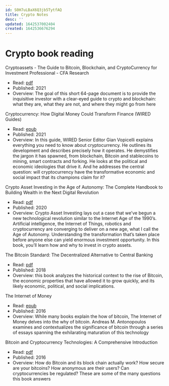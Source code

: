 ```yaml
---
id: S0H7uLBaX6Q3jb5TytfAQ
title: Crypto Notes
desc: ''
updated: 1642537002404
created: 1642536676294
---
```

# Crypto book reading

Cryptoassets - The Guide to Bitcoin, Blockchain, and CryptoCurrency for Investment Professional - CFA Research  
- Read: [pdf](https://www.cfainstitute.org/-/media/documents/article/rf-brief/rfbr-cryptoassets.pdf)
- Published: 2021
- Overview: The goal of this short 64-page document is to provide the inquisitive investor with a clear-eyed guide to crypto and blockchain: what they are, what they are not, and where they might go from here

Cryptocurrency: How Digital Money Could Transform Finance (WIRED Guides)
- Read: [epub](https://app.box.com/s/ce77ptnemc69rdgc8zhnromtcte8sjcn)
- Published: 2021
- Overview: In this guide, WIRED Senior Editor Gian Vopicelli explains everything you need to know about cryptocurrency. He outlines its development and describes precisely how it operates. He demystifies the jargon it has spawned, from blockchain, Bitcoin and stablecoins to mining, smart contracts and forking. He looks at the political and economic ideologies that drive it. And he addresses the central question: will cryptocurrency have the transformative economic and social impact that its champions claim for it?

Crypto Asset Investing in the Age of Autonomy: The Complete Handbook to Building Wealth in the Next Digital Revolution
- Read: [pdf](https://app.box.com/s/90le3kickfqrcmi6cgttfy85xsfaq646)
- Published: 2020
- Overview: Crypto Asset Investing lays out a case that we’ve begun a new technological revolution similar to the Internet Age of the 1990’s. Artificial intelligence, the Internet of Things, robotics and cryptocurrency are converging to deliver on a new age, what I call the Age of Autonomy. Understanding the transformation that’s taken place before anyone else can yield enormous investment opportunity. In this book, you’ll learn how and why to invest in crypto assets.

The Bitcoin Standard: The Decentralized Alternative to Central Banking
- Read: [pdf](https://app.box.com/s/qm3gl0sqxifgilrxva2gjoezqqfyufvg)
- Published: 2018
- Overview: this book analyzes the historical context to the rise of Bitcoin, the economic properties that have allowed it to grow quickly, and its likely economic, political, and social implications.

The Internet of Money
- Read: [epub](https://app.box.com/s/j3bk8lu6lqyqzuuadjy8dpavy1v9uatt)
- Published: 2016
- Overview: While many books explain the how of bitcoin, The Internet of Money delves into the why of bitcoin. Andreas M. Antonopoulos examines and contextualizes the significance of bitcoin through a series of essays spanning the exhilarating maturation of this technology

Bitcoin and Cryptocurrency Technologies: A Comprehensive Introduction
- Read: [pdf](https://app.box.com/s/mmyuvz7pk6bvwta21252uzs4vc6878je)
- Published: 2016
- Overview: How do Bitcoin and its block chain actually work? How secure are your bitcoins? How anonymous are their users? Can cryptocurrencies be regulated? These are some of the many questions this book answers
